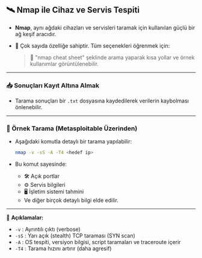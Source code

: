 ## 🛰️ Nmap ile Cihaz ve Servis Tespiti

- **Nmap**, aynı ağdaki cihazları ve servisleri taramak için kullanılan güçlü bir ağ keşif aracıdır.

- 🚀 Çok sayıda özelliğe sahiptir. Tüm seçenekleri öğrenmek için:
  > 🔎 "nmap cheat sheet" şeklinde arama yaparak kısa yollar ve örnek kullanımlar görüntülenebilir.

---

### 📥 Sonuçları Kayıt Altına Almak

- Tarama sonuçları bir `.txt` dosyasına kaydedilerek verilerin kaybolması önlenebilir.

---

### 🧪 Örnek Tarama (Metasploitable Üzerinden)

- Aşağıdaki komutla detaylı bir tarama yapılabilir:
  ```bash
  nmap -v -sS -A -T4 <hedef ip>
  ```

- Bu komut sayesinde:
  - 🛠️ Açık portlar
  - ⚙️ Servis bilgileri
  - 🖥️ İşletim sistemi tahmini
  - Ve diğer birçok detaylı bilgi elde edilir.

---

📌 **Açıklamalar:**
- `-v` : Ayrıntılı çıktı (verbose)
- `-sS` : Yarı açık (stealth) TCP taraması (SYN scan)
- `-A` : OS tespiti, versiyon bilgisi, script taramaları ve traceroute içerir
- `-T4` : Tarama hızını artırır (daha agresif)

